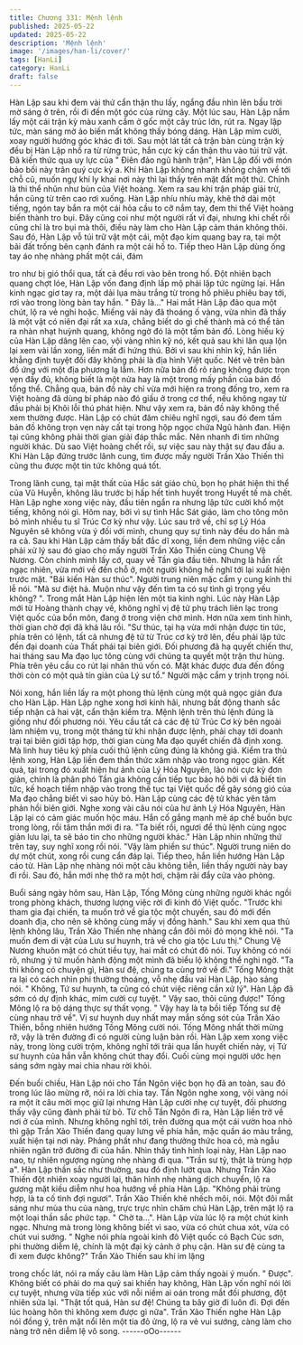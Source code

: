 ```yaml
---
title: Chương 331: Mệnh lệnh
published: 2025-05-22
updated: 2025-05-22
description: 'Mệnh lệnh'
image: '/images/han-li/cover/'
tags: [HanLi]
category: HanLi
draft: false
---
```


Hàn Lập sau khi đem vài thứ cẩn thận thu lấy, ngẩng đầu nhìn lên
bầu trời mờ sáng ở trên, rồi đi đến một góc của rừng cây.
Một lúc sau, Hàn Lập nắm lấy một cái trận kỳ màu xanh cắm ở
gốc một cây trúc lớn, rút ra.
Ngay lập tức, màn sáng mờ ảo biến mất không thấy bóng dáng.
Hàn Lập mỉm cười, xoay người hướng góc khác đi tới.
Sau một lát tất cả trận bàn cùng trận kỳ đều bị Hàn Lập nhổ ra từ
rừng trúc, hắn cực kỳ cẩn thận thu vào túi trữ vật.
Đã kiến thức qua uy lực của " Điên đảo ngũ hành trận", Hàn Lập
đối với món bảo bối này trân quý cực kỳ a.
Khi Hàn Lập không nhanh không chậm về tới chỗ cũ, muốn ngự
khí ly khai nơi này thì lại thấy trên mặt đất một thứ. Chính là thi
thể nhũn như bùn của Việt hoàng. Xem ra sau khi trận pháp giải
trừ, hắn cũng từ trên cao rơi xuống.
Hàn Lập nhíu nhíu mày, khẽ thở dài một tiếng, ngón tay bắn ra
một cái hỏa cầu to cỡ nắm tay, đem thi thể Việt hoàng biến thành
tro bụi.
Đây cũng coi như một người rất vĩ đại, nhưng khi chết rồi cũng
chỉ là tro bụi mà thôi, điều này làm cho Hàn Lập cảm thán không
thôi.
Sau đó, Hàn Lập vỗ túi trữ vật một cái, một đạo kim quang bay ra,
tại một bãi đất trống bên cạnh đánh ra một cái hố to.
Tiếp theo Hàn Lập dùng ống tay áo nhẹ nhàng phất một cái, đám

tro như bị gió thổi qua, tất cả đều rơi vào bên trong hố.
Đột nhiên bạch quang chợt lóe, Hàn Lập vốn đang định lấp mộ
phải lập tức ngừng lại.
Hắn kinh ngạc giơ tay ra, một dải lụa màu trắng từ trong hố phiêu
phiêu bay tới, rơi vào trong lòng bàn tay hắn.
" Đây là…" Hai mắt Hàn Lập đảo qua một chút, lộ ra vẻ nghi hoặc.
Miếng vải này đã thoáng ố vàng, vừa nhìn đã thấy là một vật có
niên đại rất xa xưa, chẳng biết do gì chế thành mà có thể tản ra
nhàn nhạt huỳnh quang, không ngờ đó là một tấm bản đồ.
Lòng hiếu kỳ của Hàn Lập dâng lên cao, vội vàng nhìn kỹ nó, kết
quả sau khi lăn qua lộn lại xem vài lần xong, liền mất đi hứng thú.
Bởi vì sau khi nhìn kỹ, hắn liền khẳng định tuyệt đối đây không
phải là địa hình Việt quốc. Nét vẽ trên bản đồ ứng với một địa
phương lạ lẫm. Hơn nữa bản đồ rõ ràng không được trọn vẹn đầy
đủ, không biết là một nửa hay là một trong mấy phần của bản đồ
tổng thể.
Chẳng qua, bản đồ này chỉ vừa mới hiện ra trong đống tro, xem
ra Việt hoàng đã dùng bí pháp nào đó giấu ở trong cơ thể, nếu
không ngay từ đầu phải bị Khôi lỗi thú phát hiện.
Như vậy xem ra, bản đồ này không thể xem thường được.
Hàn Lập có chút đăm chiêu nghĩ ngợi, sau đó đem tấm bản đồ
không trọn vẹn này cất tại trong hộp ngọc chứa Ngũ hành đan.
Hiện tại cũng không phải thời gian giải đáp thắc mắc. Nên nhanh
đi tìm những người khác.
Dù sao Việt hoàng chết rồi, sự việc sau này thật sự đau đầu a.
Khi Hàn Lập đứng trước lãnh cung, tìm được mấy người Trần
Xảo Thiến thì cũng thu được một tin tức không quá tốt.

Trong lãnh cung, tại mật thất của Hắc sát giáo chủ, bọn họ phát
hiện thi thể của Vũ Huyễn, không lâu trước bị hấp hết tinh huyết
trong Huyết tế mà chết.
Hàn Lập nghe xong việc này, đầu tiên ngẩn ra nhưng lập tức cười
khổ một tiếng, không nói gì.
Hôm nay, bởi vì sự tình Hắc Sát giáo, làm cho tông môn bỏ mình
nhiều tu sĩ Trúc Cơ kỳ như vậy. Lúc sau trở về, chỉ sợ Lý Hóa
Nguyên sẽ không vừa ý đối với mình, chung quy sự tình này đều
do hắn mà ra cả.
Sau khi Hàn Lập cảm thấy bất đắc dĩ xong, liền đem những việc
cần phải xử lý sau đó giao cho mấy người Trần Xảo Thiến cùng
Chung Vệ Nương. Còn chính mình lấy cớ, quay về Tần gia đầu
tiên.
Nhưng là hắn rất ngạc nhiên, vừa mới về đến chỗ ở, một người
không hề nghĩ tới lại xuất hiện trước mặt.
"Bái kiến Hàn sư thúc". Người trung niên mặc cẩm y cung kính thi
lễ nói.
"Mã sư điệt hả. Muộn như vậy đến tìm ta có sự tình gì trọng yếu
không? ". Trong mắt Hàn Lập hiện lên một tia kinh nghi.
Lúc này Hàn Lập mới từ Hoàng thành chạy về, không nghĩ vị đệ
tử phụ trách liên lạc trong Việt quốc của bổn môn, đang ở trong
viện chờ mình.
Hơn nữa xem tình hình, thời gian chờ đợi đã khá lâu rồi.
"Sư thúc, tại hạ vừa mới nhận được tin tức, phía trên có lệnh, tất
cả nhưng đệ tử từ Trúc cơ kỳ trở lên, đều phải lập tức đến đại
doanh của Thất phái tại biên giới. Đối phương đã hạ quyết chiến
thư, hai tháng sau Ma đạo lục tông cùng với chúng ta quyết một
trận thư hùng. Phía trên yêu cầu co rút lại nhân thủ vốn có. Mặt
khác được đưa đến đồng thời còn có một quả tín giản của Lý sư
tổ." Người mặc cẩm y trịnh trọng nói.

Nói xong, hắn liền lấy ra một phong thủ lệnh cùng một quả ngọc
giản đưa cho Hàn Lập.
Hàn Lập nghe xong hơi kinh hãi, nhưng bất động thanh sắc tiếp
nhận cả hai vật, cẩn thận kiểm tra.
Mệnh lệnh trên thủ lệnh đúng là giống như đối phương nói. Yêu
cầu tất cả các đệ tử Trúc Cơ kỳ bên ngoài làm nhiệm vụ, trong
một tháng từ khi nhận được lệnh, phải chạy tới doanh trại tại biên
giới tập hợp, thời gian cùng Ma đạo quyết chiến đã định xong. Mà
linh huy tiêu ký phía cuối thủ lệnh cũng đúng là không giả.
Kiểm tra thủ lệnh xong, Hàn Lập liền đem thần thức xâm nhập
vào trong ngọc giản.
Kết quả, tại trong đó xuất hiện hư ảnh của Lý Hóa Nguyên, lão nói
cực kỳ đơn giản, chính là phân phó Tần gia không cần tiếp tục
bảo hộ bởi vì đã biết tin tức, kế hoạch tiềm nhập vào trong thế tục
tại Việt quốc để gây sóng gió của Ma đạo chẳng biết vì sao hủy
bỏ. Hàn Lập cùng các đệ tử khác yên tâm phản hồi biên giới.
Nghe xong vài câu nói của hư ảnh Lý Hóa Nguyên, Hàn Lập lại có
cảm giác muốn hộc máu.
Hắn cố gắng mạnh mẽ áp chế buồn bực trong lòng, rồi tâm thần
mới đi ra.
"Ta biết rồi, ngươi để thủ lệnh cùng ngọc giản lưu lại, ta sẽ báo tin
cho những người khác." Hàn Lập nhìn những thứ trên tay, suy
nghĩ xong rồi nói.
"Vậy làm phiền sư thúc". Người trung niên do dự một chút, xong
rồi cung cẩn đáp lại.
Tiếp theo, hắn liền hướng Hàn Lập cáo từ.
Hàn Lập nhẹ nhàng nói một câu không tiễn, liền thấy người này
bay đi rồi. Sau đó, hắn mới nhẹ thở ra một hơi, chậm rãi đẩy cửa
vào phòng.

Buổi sáng ngày hôm sau, Hàn Lập, Tống Mông cùng những
người khác ngồi trong phòng khách, thương lượng việc rời đi kinh
đô Việt quốc.
"Trước khi tham gia đại chiến, ta muốn trở về gia tộc một chuyến,
sau đó mới đến doanh địa, cho nên sẽ không cùng mấy vị đồng
hành." Sau khi xem qua thủ lệnh không lâu, Trần Xảo Thiến nhẹ
nhàng cắn đôi môi đỏ mọng khẽ nói.
"Ta muốn đem di vật của Lưu sư huynh, trả về cho gia tộc Lưu
thị." Chung Vệ Nương khuôn mặt có chút tiều tụy, hai mắt có chút
đỏ nói.
Tuy không có nói rõ, nhưng ý tứ muốn hành động một mình đã
biểu lộ không thể nghi ngờ.
"Ta thì không có chuyện gì, Hàn sư đệ, chúng ta cùng trở về đi."
Tống Mông thật ra lại có cách nhìn phi thường thoáng, vỗ nhẹ
đầu vai Hàn Lập, hào sảng nói.
" Không, Tứ sư huynh, ta cũng có chút việc riêng cần xử lý". Hàn
Lập đã sớm có dự định khác, mỉm cười cự tuyệt.
" Vậy sao, thôi cũng được!" Tống Mông lộ ra bộ dáng thực sự thất
vọng.
" Vậy hay là ta bồi tiếp Tống sư đệ cùng nhau trở về". Vị sư huynh
duy nhất may mắn sống sót của Trần Xảo Thiến, bỗng nhiên
hướng Tống Mông cười nói.
Tống Mông nhất thời mừng rỡ, vậy là trên đường đi có người
cùng luận bàn rồi.
Hàn Lập xem xong việc này, trong lòng cười trộm, không nghĩ tới
trải qua lần huyết chiến này, vị Tứ sư huynh của hắn vẫn không
chút thay đổi.
Cuối cùng mọi người ước hẹn sáng sớm ngày mai chia nhau rời
khỏi.

Đến buổi chiều, Hàn Lập nói cho Tần Ngôn việc bọn họ đã an
toàn, sau đó trong lúc lão mừng rỡ, nói ra lời chia tay.
Tần Ngôn nghe xong, vội vàng nói ra một ít câu mời mọc giữ lại
nhưng Hàn Lập cười nhẹ cự tuyệt, đối phương thấy vậy cũng
đành phải từ bỏ.
Từ chỗ Tần Ngôn đi ra, Hàn Lập liền trở về nơi ở của mình.
Nhưng không nghĩ tới, trên đường qua một cái vườn hoa nhỏ thì
gặp Trần Xảo Thiến đang quay lưng về phía hắn, mặc quần áo
màu trắng, xuất hiện tại nơi này.
Phảng phất như đang thưởng thức hoa cỏ, mà ngẫu nhiên ngăn
trở đường đi của hắn.
Nhìn thấy tình hình loại này, Hàn Lập nao nao, tự nhiên ngượng
ngùng nhẹ nhàng đi qua.
"Trần sư tỷ, thật là trùng hợp a". Hàn Lập thần sắc như thường,
sau đó định lướt qua.
Nhưng Trần Xảo Thiến đột nhiên xoay người lại, thân hình nhẹ
nhàng dịch chuyển, lộ ra gương mặt kiều diễm như hoa hướng về
phía Hàn Lập.
"Không phải trùng hợp, là ta cố tình đợi ngươi". Trần Xảo Thiến
khẽ nhếch môi, nói.
Một đôi mắt sáng như mùa thu của nàng, trực trực nhìn chăm chú
Hàn Lập, trên mặt lộ ra một loại thần sắc phức tạp.
" Chờ ta…". Hàn Lập vừa lúc lộ ra một chút kinh ngạc.
Nhưng mà trong lòng không biết vì sao, vừa có chút chua xót,
vừa có chút vui sướng.
" Nghe nói phía ngoài kinh đô Việt quốc có Bạch Cúc sơn, phi
thường diễm lệ, chính là một đại kỳ cảnh ở phụ cận. Hàn sư đệ
cùng ta đi xem được không?" Trần Xảo Thiến sau khi im lặng

trong chốc lát, nói ra mấy câu làm Hàn Lập cảm thấy ngoài ý
muốn.
" Được". Không biết có phải do ma quỷ sai khiến hay không, Hàn
Lập vốn nghĩ nói lời cự tuyệt, nhưng vừa tiếp xúc với nỗi niềm ai
oán trong mắt đối phương, đột nhiên sửa lại.
"Thật tốt quá, Hàn sư đệ! Chúng ta bây giờ đi luôn đi. Đợi đến lúc
hoàng hôn thì không xem được gì nữa".
Trần Xảo Thiến nghe Hàn Lập nói đồng ý, trên mặt nổi lên một tia
đỏ ửng, lộ ra vẻ vui sướng, càng làm cho nàng trở nên diễm lệ vô
song.
------oOo------
